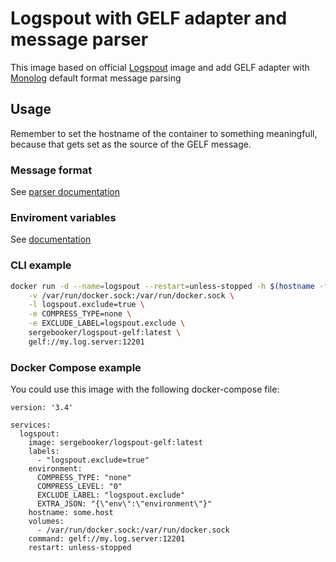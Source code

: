 # Logspout with GELF adapter and message parser

This image based on official [Logspout](https://github.com/gliderlabs/logspout) image and add GELF adapter 
with [Monolog](https://github.com/Seldaek/monolog) default format message parsing  

## Usage

Remember to set the hostname of the container to something meaningfull, because that gets set as the source of the GELF message.

### Message format
See [parser documentation](https://github.com/sbooker/logspout-gelf#message-format)

### Enviroment variables
See [documentation](https://github.com/sbooker/logspout-gelf#environment-variables)

### CLI example

```bash
docker run -d --name=logspout --restart=unless-stopped -h $(hostname -f) \
    -v /var/run/docker.sock:/var/run/docker.sock \
    -l logspout.exclude=true \
    -e COMPRESS_TYPE=none \
    -e EXCLUDE_LABEL=logspout.exclude \
    sergebooker/logspout-gelf:latest \
    gelf://my.log.server:12201
```

### Docker Compose example

You could use this image with the following docker-compose file:

```
version: '3.4'

services:
  logspout:
    image: sergebooker/logspout-gelf:latest
    labels:
      - "logspout.exclude=true"
    environment:
      COMPRESS_TYPE: "none"
      COMPRESS_LEVEL: "0"
      EXCLUDE_LABEL: "logspout.exclude"
      EXTRA_JSON: "{\"env\":\"environment\"}"
    hostname: some.host
    volumes:
      - /var/run/docker.sock:/var/run/docker.sock
    command: gelf://my.log.server:12201
    restart: unless-stopped
```
 






